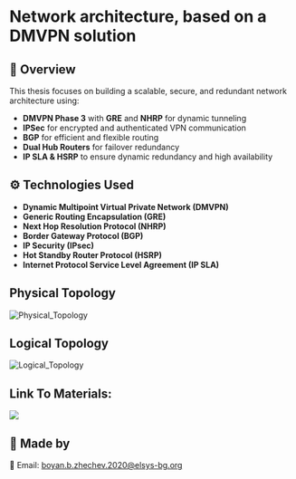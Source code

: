# Network architecture, based on a DMVPN solution


## 📌 Overview  
This thesis focuses on building a scalable, secure, and redundant network architecture using:  
- **DMVPN Phase 3** with **GRE** and **NHRP** for dynamic tunneling  
- **IPSec** for encrypted and authenticated VPN communication  
- **BGP** for efficient and flexible routing  
- **Dual Hub Routers** for failover redundancy  
- **IP SLA & HSRP** to ensure dynamic redundancy and high availability  


## ⚙️ Technologies Used  
- **Dynamic Multipoint Virtual Private Network (DMVPN)**
- **Generic Routing Encapsulation (GRE)**
- **Next Hop Resolution Protocol (NHRP)**
- **Border Gateway Protocol (BGP)**
- **IP Security (IPsec)**
- **Hot Standby Router Protocol (HSRP)**
- **Internet Protocol Service Level Agreement (IP SLA)**  



## Physical Topology
![Physical_Topology](https://github.com/user-attachments/assets/b1b15899-2195-405c-9ce6-ee3f56054edb)



## Logical Topology
![Logical_Topology](https://github.com/user-attachments/assets/2fae7652-ccf4-44cf-9b13-4278dd53f174)



## Link To Materials:
![](https://drive.google.com/drive/folders/1xW6NqwqRSWoD4p3sTW3Hmx_AiyVR3kQD)


## 📢 Made by
📧 Email: boyan.b.zhechev.2020@elsys-bg.org


